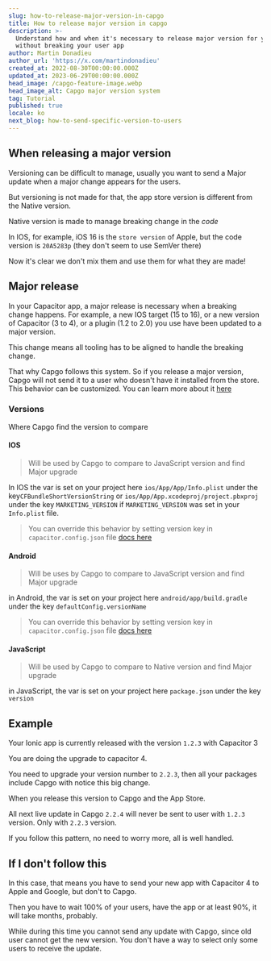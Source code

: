 ```yaml
---
slug: how-to-release-major-version-in-capgo
title: How to release major version in capgo
description: >-
  Understand how and when it's necessary to release major version for your app
  without breaking your user app
author: Martin Donadieu
author_url: 'https://x.com/martindonadieu'
created_at: 2022-08-30T00:00:00.000Z
updated_at: 2023-06-29T00:00:00.000Z
head_image: /capgo-feature-image.webp
head_image_alt: Capgo major version system
tag: Tutorial
published: true
locale: ko
next_blog: how-to-send-specific-version-to-users
---
```


## When releasing a major version

Versioning can be difficult to manage, usually you want to send a Major update when a major change appears for the users.

But versioning is not made for that, the app store version is different from the Native version.

Native version is made to manage breaking change in the *code*

In IOS, for example, iOS 16 is the `store version` of Apple, but the code version is `20A5283p` (they don't seem to use SemVer there)

Now it's clear we don't mix them and use them for what they are made!

## Major release

In your Capacitor app, a major release is necessary when a breaking change happens. 
For example, a new IOS target (15 to 16), or a new version of Capacitor (3 to 4), or a plugin (1.2 to 2.0) you use have been updated to a major version.

This change means all tooling has to be aligned to handle the breaking change.

That why Capgo follows this system.
So if you release a major version, Capgo will not send it to a user who doesn't have it installed from the store.\
This behavior can be customized. You can learn more about it [here](/docs/tooling/cli/#disable-updates-strategy)

### Versions

Where Capgo find the version to compare

#### IOS
  > Will be used by Capgo to compare to JavaScript version and find Major upgrade

 In IOS the var is set on your project here `ios/App/App/Info.plist` under the key`CFBundleShortVersionString` or `ios/App/App.xcodeproj/project.pbxproj` under the key `MARKETING_VERSION` if `MARKETING_VERSION` was set in your `Info.plist` file.
  > You can override this behavior by setting version key in `capacitor.config.json` file [docs here](/docs/plugin/auto-update#advanced-settings/)

#### Android
  > Will be uses by Capgo to compare to JavaScript version and find Major upgrade

  in Android, the var is set on your project here `android/app/build.gradle` under the key `defaultConfig.versionName`
  > You can override this behavior by setting version key in `capacitor.config.json` file [docs here](/docs/plugin/auto-update#advanced-settings/)

#### JavaScript
  > Will be used by Capgo to compare to Native version and find Major upgrade

  in JavaScript, the var is set on your project here `package.json` under the key `version`
## Example

Your Ionic app is currently released with the version `1.2.3` with Capacitor 3

You are doing the upgrade to capacitor 4.

You need to upgrade your version number to `2.2.3`, then all your packages include Capgo with notice this big change.

When you release this version to Capgo and the App Store.

All next live update in Capgo `2.2.4` will never be sent to user with `1.2.3` version. Only with `2.2.3` version.

If you follow this pattern, no need to worry more, all is well handled.


## If I don't follow this

In this case, that means you have to send your new app with Capacitor 4 to Apple and Google, but don't to Capgo.

Then you have to wait 100% of your users, have the app or at least 90%, it will take months, probably.

While during this time you cannot send any update with Capgo, since old user cannot get the new version.
You don't have a way to select only some users to receive the update.

